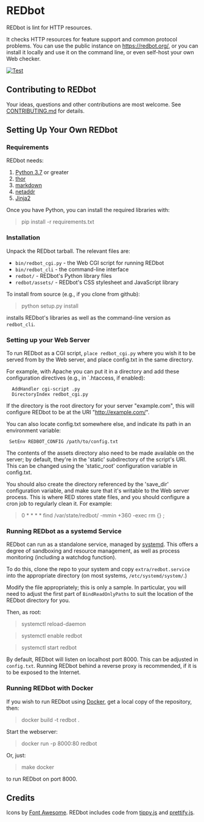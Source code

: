 # REDbot

REDbot is lint for HTTP resources.

It checks HTTP resources for feature support and common protocol problems. You can use the public
instance on <https://redbot.org/>, or you can install it locally and use it on the command line, or
even self-host your own Web checker.

[![Test](https://github.com/mnot/redbot/actions/workflows/test.yml/badge.svg)](https://github.com/mnot/redbot/actions/workflows/test.yml)


## Contributing to REDbot

Your ideas, questions and other contributions are most welcome. See
[CONTRIBUTING.md](CONTRIBUTING.md) for details.


## Setting Up Your Own REDbot

### Requirements

REDbot needs:

1. [Python 3.7](https://python.org/) or greater
2. [thor](http://github.com/mnot/thor/)
3. [markdown](https://pythonhosted.org/Markdown/)
4. [netaddr](https://netaddr.readthedocs.io/en/latest/)
5. [Jinja2](https://palletsprojects.com/p/jinja/)

Once you have Python, you can install the required libraries with:

> pip install -r requirements.txt


### Installation

Unpack the REDbot tarball. The relevant files are:

- `bin/redbot_cgi.py` - the Web CGI script for running REDbot
- `bin/redbot_cli` - the command-line interface
- `redbot/` - REDbot's Python library files
- `redbot/assets/` - REDbot's CSS stylesheet and JavaScript library

To install from source (e.g., if you clone from github):

> python setup.py install

installs REDbot's libraries as well as the command-line version as `redbot_cli`.


### Setting up your Web Server

To run REDbot as a CGI script, `place redbot_cgi.py` where you wish it to be served from by the Web
server, and place config.txt in the same directory.

For example, with Apache you can put it in a directory and add these configuration directives
(e.g., in `.htaccess, if enabled):

```
  AddHandler cgi-script .py
  DirectoryIndex redbot_cgi.py
```

If the directory is the root directory for your server "example.com", this will configure REDbot to
be at the URI "http://example.com/".

You can also locate config.txt somewhere else, and indicate its path in an environment variable:

```
 SetEnv REDBOT_CONFIG /path/to/config.txt
```

The contents of the assets directory also need to be made available on the server; by default,
they're in the 'static' subdirectory of the script's URI. This can be changed using the
'static_root' configuration variable in config.txt.

You should also create the directory referenced by the 'save_dir' configuration variable, and make
sure that it's writable to the Web server process. This is where RED stores state files, and you
should configure a cron job to regularly clean it. For example:

> 0 * * * * find /var/state/redbot/ -mmin +360 -exec rm {} \;


### Running REDbot as a systemd Service

REDbot can run as a standalone service, managed by [systemd](https://freedesktop.org/wiki/Software/systemd/). This offers a degree of sandboxing and resource management, as well as process monitoring (including a watchdog function).

To do this, clone the repo to your system and copy `extra/redbot.service` into the appropriate directory (on most systems, `/etc/systemd/system/`.)

Modify the file appropriately; this is only a sample. In particular, you will need to adjust the first part of `BindReadOnlyPaths` to suit the location of the REDbot directory for you.

Then, as root:

> systemctl reload-daemon

> systemctl enable redbot

> systemctl start redbot

By default, REDbot will listen on localhost port 8000. This can be adjusted in `config.txt`. Running REDbot behind a reverse proxy is recommended, if it is to be exposed to the Internet.



### Running REDbot with Docker

If you wish to run REDbot using [Docker](https://www.docker.com), get a local copy of the repository, then:

> docker build -t redbot .

Start the webserver:

> docker run -p 8000:80 redbot

Or, just:

> make docker

to run REDbot on port 8000.


## Credits

Icons by [Font Awesome](https://fontawesome.com/). REDbot includes code from [tippy.js](https://atomiks.github.io/tippyjs/) and [prettify.js](https://github.com/google/code-prettify).

